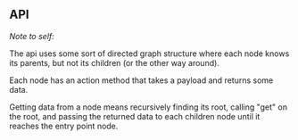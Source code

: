 ## API

*Note to self:*

The api uses some sort of directed graph structure where each node knows its parents, but not its children (or the other way around).

Each node has an action method that takes a payload and returns some data.

Getting data from a node means recursively finding its root, calling "get" on the root, and passing the returned data to each children node until it reaches the entry point node.
 
